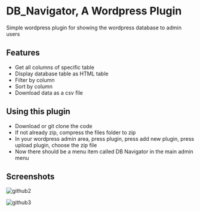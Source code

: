 # DB_Navigator, A Wordpress Plugin
Simple wordpress plugin for showing the wordpress database to admin users
## Features
- Get all columns of specific table
- Display database table as HTML table
- Filter by column
- Sort by column
- Download data as a csv file

## Using this plugin
- Download or git clone the code
- If not already zip, compress the files folder to zip
- In your wordpress admin area, press plugin, press add new plugin, press upload plugin, choose the zip file
- Now there should be a menu item called DB Navigator in the main admin menu

## Screenshots


![github2](https://github.com/user-attachments/assets/13f6412d-4796-4141-80d1-7d9d55c53b02)

![github3](https://github.com/user-attachments/assets/41750cd3-b55e-4d21-ac2d-20de269ac664)
